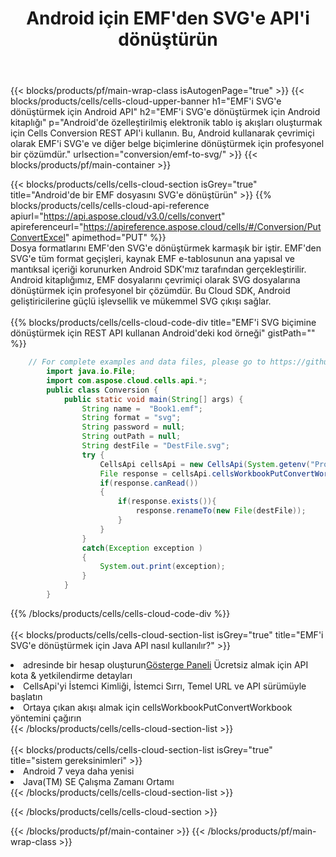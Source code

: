 ﻿---
title:  Android için EMF'den SVG'e API'i dönüştürün
description: EMF biçim dosyasını SVG biçim dosyasına dönüştürmek için Aspose.Cells Cloud SDK for Android'i kullanma.
url: /tr/android/conversion/emf-to-svg/
---
{{< blocks/products/pf/main-wrap-class isAutogenPage="true" >}}
{{< blocks/products/cells/cells-cloud-upper-banner h1="EMF\'i SVG\'e dönüştürmek için Android API" h2="EMF\'i SVG\'e dönüştürmek için Android kitaplığı" p="Android\'de özelleştirilmiş elektronik tablo iş akışları oluşturmak için Cells Conversion REST API\'i kullanın. Bu, Android kullanarak çevrimiçi olarak EMF\'i SVG\'e ve diğer belge biçimlerine dönüştürmek için profesyonel bir çözümdür." urlsection="conversion/emf-to-svg/" >}}
{{< blocks/products/pf/main-container >}}

{{< blocks/products/cells/cells-cloud-section isGrey="true" title="Android\'de bir EMF dosyasını SVG\'e dönüştürün" >}}
{{% blocks/products/cells/cells-cloud-api-reference apiurl="https://api.aspose.cloud/v3.0/cells/convert" apireferenceurl="https://apireference.aspose.cloud/cells/#/Conversion/PutConvertExcel" apimethod="PUT" %}}
<br/>
Dosya formatlarını EMF'den SVG'e dönüştürmek karmaşık bir iştir. EMF'den SVG'e tüm format geçişleri, kaynak EMF e-tablosunun ana yapısal ve mantıksal içeriği korunurken Android SDK'mız tarafından gerçekleştirilir. Android kitaplığımız, EMF dosyalarını çevrimiçi olarak SVG dosyalarına dönüştürmek için profesyonel bir çözümdür. Bu Cloud SDK, Android geliştiricilerine güçlü işlevsellik ve mükemmel SVG çıkışı sağlar.
<br/>
<br/>
{{% blocks/products/cells/cells-cloud-code-div title="EMF\'i SVG biçimine dönüştürmek için REST API kullanan Android\'deki kod örneği" gistPath="" %}}
 
```java
    // For complete examples and data files, please go to https://github.com/aspose-cells-cloud/aspose-cells-cloud-android/
        import java.io.File;
        import com.aspose.cloud.cells.api.*;
        public class Conversion {
            public static void main(String[] args) {
                String name =  "Book1.emf";
                String format = "svg";
                String password = null;
                String outPath = null;
                String destFile = "DestFile.svg";
                try {
                    CellsApi cellsApi = new CellsApi(System.getenv("ProductClientId"), System.getenv("ProductClientSecret"));
                    File response = cellsApi.cellsWorkbookPutConvertWorkbook(new File(name), format, password, outPath, null,null);            
                    if(response.canRead())
                    {
                        if(response.exists()){
                            response.renameTo(new File(destFile));
                        }                
                    }
                }
                catch(Exception exception )
                {
                    System.out.print(exception);
                }
            }
        }
```
 
{{% /blocks/products/cells/cells-cloud-code-div %}}
<br/>
<br/>
{{< blocks/products/cells/cells-cloud-section-list isGrey="true" title="EMF\'i SVG\'e dönüştürmek için Java API nasıl kullanılır?" >}}
<li> adresinde bir hesap oluşturun<a href="https://dashboard.aspose.cloud/">Gösterge Paneli</a> Ücretsiz almak için API kota & yetkilendirme detayları</li>
<li>CellsApi'yi İstemci Kimliği, İstemci Sırrı, Temel URL ve API sürümüyle başlatın</li>
<li>Ortaya çıkan akışı almak için cellsWorkbookPutConvertWorkbook yöntemini çağırın</li>
{{< /blocks/products/cells/cells-cloud-section-list >}}
<br/>
<br/>
{{< blocks/products/cells/cells-cloud-section-list isGrey="true" title="sistem gereksinimleri" >}}
<li>Android 7 veya daha yenisi</li>
<li>Java(TM) SE Çalışma Zamanı Ortamı</li>
{{< /blocks/products/cells/cells-cloud-section-list >}}

{{< /blocks/products/cells/cells-cloud-section >}}

{{< /blocks/products/pf/main-container >}}
{{< /blocks/products/pf/main-wrap-class >}}
